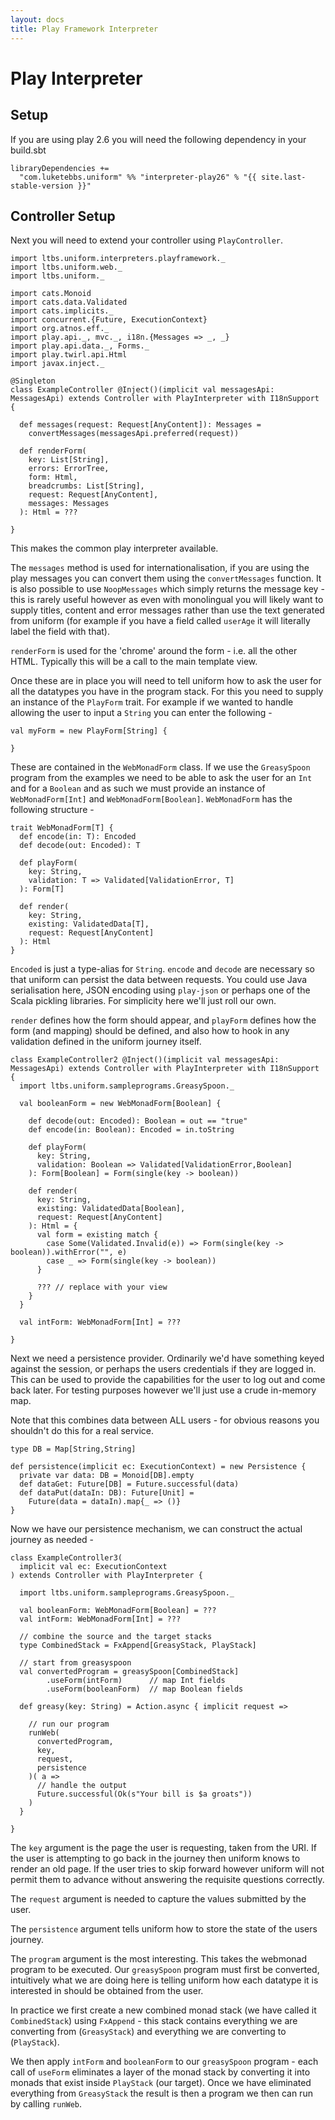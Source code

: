 ```yaml
---
layout: docs
title: Play Framework Interpreter
---
```


# Play Interpreter

## Setup

If you are using play 2.6 you will need the following dependency in your build.sbt

```
libraryDependencies +=
  "com.luketebbs.uniform" %% "interpreter-play26" % "{{ site.last-stable-version }}"
```

## Controller Setup

Next you will need to extend your controller using `PlayController`.

```
import ltbs.uniform.interpreters.playframework._
import ltbs.uniform.web._
import ltbs.uniform._

import cats.Monoid
import cats.data.Validated
import cats.implicits._
import concurrent.{Future, ExecutionContext}
import org.atnos.eff._
import play.api._, mvc._, i18n.{Messages => _, _}
import play.api.data._, Forms._
import play.twirl.api.Html
import javax.inject._

@Singleton
class ExampleController @Inject()(implicit val messagesApi: MessagesApi) extends Controller with PlayInterpreter with I18nSupport {

  def messages(request: Request[AnyContent]): Messages =
    convertMessages(messagesApi.preferred(request))

  def renderForm(
    key: List[String],
	errors: ErrorTree,
	form: Html,
	breadcrumbs: List[String],
	request: Request[AnyContent],
	messages: Messages
  ): Html = ???

}
```

This makes the common play interpreter available.

The `messages` method is used for internationalisation, if you are
using the play messages you can convert them using the
`convertMessages` function. It is also possible to use `NoopMessages`
which simply returns the message key - this is rarely useful however as
even with monolingual you will likely want to supply titles, content
and error messages rather than use the text generated from uniform
(for example if you have a field called `userAge` it will literally
label the field with that).

`renderForm` is used for the 'chrome' around the form - i.e. all the
other HTML. Typically this will be a call to the main template view.

Once these are in place you will need to tell uniform how to ask the
user for all the datatypes you have in the program stack. For this you
need to supply an instance of the `PlayForm` trait. For example if we
wanted to handle allowing the user to input a `String` you can enter
the following -

```
val myForm = new PlayForm[String] {

}
```

These are contained in
the `WebMonadForm` class. If we use the
`GreasySpoon` program from the examples we need to be able to ask the user for
an `Int` and for a `Boolean` and as such we must provide an instance of
`WebMonadForm[Int]` and `WebMonadForm[Boolean]`. `WebMonadForm` has the
following structure -

```
trait WebMonadForm[T] {
  def encode(in: T): Encoded
  def decode(out: Encoded): T

  def playForm(
    key: String,
    validation: T => Validated[ValidationError, T]
  ): Form[T]

  def render(
    key: String,
    existing: ValidatedData[T],
    request: Request[AnyContent]
  ): Html
}
```

`Encoded` is just a type-alias for `String`. `encode` and `decode` are necessary so that uniform
can persist the data between requests. You could use Java serialisation here,
JSON encoding using `play-json` or perhaps one of the Scala pickling libraries.
For simplicity here we'll just roll our own.

`render` defines how the form should appear, and `playForm` defines how the form
(and mapping) should be defined, and also how to hook in any validation defined
in the uniform journey itself.

```
class ExampleController2 @Inject()(implicit val messagesApi: MessagesApi) extends Controller with PlayInterpreter with I18nSupport {
  import ltbs.uniform.sampleprograms.GreasySpoon._

  val booleanForm = new WebMonadForm[Boolean] {

    def decode(out: Encoded): Boolean = out == "true"
    def encode(in: Boolean): Encoded = in.toString

    def playForm(
      key: String,
      validation: Boolean => Validated[ValidationError,Boolean]
    ): Form[Boolean] = Form(single(key -> boolean))

    def render(
      key: String,
      existing: ValidatedData[Boolean],
      request: Request[AnyContent]
    ): Html = {
      val form = existing match {
        case Some(Validated.Invalid(e)) => Form(single(key -> boolean)).withError("", e)
        case _ => Form(single(key -> boolean))
      }

      ??? // replace with your view
    }
  }

  val intForm: WebMonadForm[Int] = ???

}
```

Next we need a persistence provider. Ordinarily we'd have something keyed
against the session, or perhaps the users credentials if they are logged in.
This can be used to provide the capabilities for the user to log out and come
back later. For testing purposes however we'll just use a crude in-memory map.

Note that this combines data between ALL users - for obvious reasons you
shouldn't do this for a real service.

```
type DB = Map[String,String]

def persistence(implicit ec: ExecutionContext) = new Persistence {
  private var data: DB = Monoid[DB].empty
  def dataGet: Future[DB] = Future.successful(data)
  def dataPut(dataIn: DB): Future[Unit] =
    Future(data = dataIn).map{_ => ()}
}
```

Now we have our persistence mechanism, we can construct the actual journey as
needed -

```
class ExampleController3(
  implicit val ec: ExecutionContext
) extends Controller with PlayInterpreter {

  import ltbs.uniform.sampleprograms.GreasySpoon._

  val booleanForm: WebMonadForm[Boolean] = ???
  val intForm: WebMonadForm[Int] = ???

  // combine the source and the target stacks
  type CombinedStack = FxAppend[GreasyStack, PlayStack]

  // start from greasyspoon
  val convertedProgram = greasySpoon[CombinedStack]
        .useForm(intForm)      // map Int fields
        .useForm(booleanForm)  // map Boolean fields

  def greasy(key: String) = Action.async { implicit request =>

    // run our program
    runWeb(
      convertedProgram,
      key,
      request,
      persistence
    )( a =>
      // handle the output
      Future.successful(Ok(s"Your bill is $a groats"))
    )
  }

}
```

The `key` argument is the page the user is requesting, taken from the URI. If
the user is attempting to go back in the journey then uniform knows to render an
old page. If the user tries to skip forward however uniform will not permit them
to advance without answering the requisite questions correctly.

The `request` argument is needed to capture the values submitted by the user.

The `persistence` argument tells uniform how to store the state of the users
journey.

The `program` argument is the most interesting. This takes the webmonad program
to be executed. Our `greasySpoon` program must first be converted, intuitively
what we are doing here is telling uniform how each datatype it is interested in
should be obtained from the user.

In practice we first create a new combined monad stack (we have called it
`CombinedStack`) using `FxAppend` - this stack
contains everything we are converting from (`GreasyStack`) and everything we are
converting to (`PlayStack`).

We then apply `intForm` and `booleanForm` to our `greasySpoon` program - each
call of `useForm` eliminates a layer of the monad stack by converting it into
monads that exist inside `PlayStack` (our target). Once we have eliminated
everything from `GreasyStack` the result is then a program we then can run by
calling `runWeb`.
